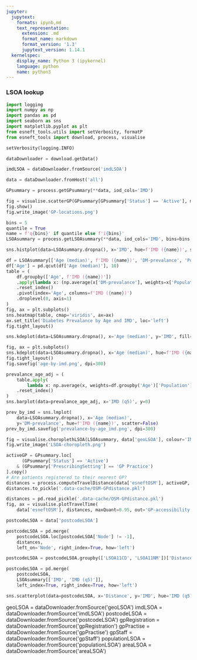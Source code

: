 ```yaml
---
jupyter:
  jupytext:
    formats: ipynb,md
    text_representation:
      extension: .md
      format_name: markdown
      format_version: '1.3'
      jupytext_version: 1.14.1
  kernelspec:
    display_name: Python 3 (ipykernel)
    language: python
    name: python3
---
```


### LSOA lookup

```python
import logging
import numpy as np
import pandas as pd
import seaborn as sns
import matplotlib.pyplot as plt
from esneft_tools.utils import setVerbosity, formatP
from esneft_tools import download, process, visualise

setVerbosity(logging.INFO)
```

```python
dataDownloader = download.getData()
```

```python
imdLSOA = dataDownloader.fromSource('imdLSOA')
```

```python
data = dataDownloader.fromHost('all')
```

```python
GPsummary = process.getGPsummary(**data, iod_cols='IMD')
```

```python
fig = visualise.scatterGP(GPsummary[GPsummary['Status'] == 'Active'], minCount=250)
fig.show()
fig.write_image('GP-locations.png')
```

```python
bins = 5
quantile = True
name = f'q{bins}' if quantile else f'i{bins}'
LSOAsummary = process.getLSOAsummary(**data, iod_cols='IMD', bins=bins, quantile=True)#.dropna()
```

```python
sns.histplot(data=LSOAsummary.dropna(), x='IMD', hue=f'IMD ({name})', stat='probability')
```

```python
df = LSOAsummary[['Age (median)', f'IMD ({name})', 'DM-prevalance', 'Population']].dropna().copy()
df['Age'] = pd.qcut(df['Age (median)'], 10)
table = (
    df.groupby(['Age', f'IMD ({name})'])
    .apply(lambda x: (np.average(x['DM-prevalance'], weights=x['Population'])) * 100_000)
    .reset_index()
    .pivot(index='Age', columns=f'IMD ({name})')
    .droplevel(0, axis=1)
)
fig, ax = plt.subplots()
sns.heatmap(table, cmap='viridis', ax=ax)
ax.set_title('Diabetes Prevalance by Age and IMD', loc='left')
fig.tight_layout()
```

```python
sns.kdeplot(data=LSOAsummary.dropna(), x='Age (median)', y='IMD', fill=True)
```

```python
fig, ax = plt.subplots()
sns.kdeplot(data=LSOAsummary.dropna(), x='Age (median)', hue=f'IMD ({name})', ax=ax)
fig.tight_layout()
fig.savefig('age-by-imd.png', dpi=300)
```

```python
prevalance_age_adj = (
    table.apply(
        lambda x: np.average(x, weights=df.groupby('Age')['Population'].sum()))
    .reset_index()
)
sns.barplot(data=prevalance_age_adj, x='IMD (q5)', y=0)
```

```python
prev_by_imd = sns.lmplot(
    data=LSOAsummary.dropna(), x='Age (median)', 
    y='DM-prevalance', hue=f'IMD ({name})', scatter=False)
prev_by_imd.savefig('prevalance-by-age_imd.png', dpi=300)
```

```python
fig = visualise.choroplethLSOA(LSOAsummary, data['geoLSOA'], colour='IMD')
fig.write_image('LSOA-choropleth.png')
```

```python
activeGP = GPsummary.loc[
      (GPsummary['Status'] == 'Active')
    & (GPsummary['PrescribingSetting'] == 'GP Practice')
].copy()
# Are patients registered to their nearest GP?
distances = process.computeTravelDistance(data['esneftOSM'], activeGP, maxQuant=0.99)
distances.to_pickle('.data-cache/OSM-GPdistance.pkl')
```

```python
distances = pd.read_pickle('.data-cache/OSM-GPdistance.pkl')
fig, ax = visualise.plotTravelTime(
    data['esneftOSM'], distances, maxQuant=0.95, out='GP-accessibility.png')
```

```python
postcodeLSOA = data['postcodeLSOA']

postcodeLSOA = pd.merge(
    postcodeLSOA.loc[postcodeLSOA['Node'] != -1],
    distances,
    left_on='Node', right_index=True, how='left')

postcodeLSOA = postcodeLSOA.groupby(['LSOA11CD', 'LSOA11NM'])['Distance'].mean().reset_index().set_index('LSOA11CD')
```

```python
postcodeLSOA = pd.merge(
    postcodeLSOA,
    LSOAsummary[['IMD', 'IMD (q5)']],
    left_index=True, right_index=True, how='left')
```

```python
sns.scatterplot(data=postcodeLSOA, x='Distance', y='IMD', hue='IMD (q5)')
```

geoLSOA = dataDownloader.fromSource('geoLSOA')
imdLSOA = dataDownloader.fromSource('imdLSOA')
postcodeLSOA = dataDownloader.fromSource('postcodeLSOA')
gpRegistration = dataDownloader.fromSource('gpRegistration')
gpPractise = dataDownloader.fromSource('gpPractise')
gpStaff = dataDownloader.fromSource('gpStaff')
populationLSOA = dataDownloader.fromSource('populationLSOA')
areaLSOA = dataDownloader.fromSource('areaLSOA')
